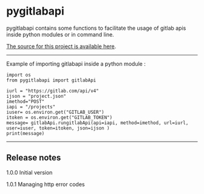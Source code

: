 # pygitlabapi

pygitlabapi contains some functions to facilitate the usage of gitlab apis inside python modules or in command line.

[The source for this project is available here][src].

---

Example of importing gitlabapi inside a python module :

    import os
    from pygitlabapi import gitlabApi

    iurl = "https://gitlab.com/api/v4"
    ijson = "project.json"
    imethod="POST"
    iapi = "/projects"
    iuser= os.environ.get("GITLAB_USER")
    itoken = os.environ.get("GITLAB_TOKEN")
    message= gitlabApi.rungitlabApi(api=iapi, method=imethod, url=iurl, user=iuser, token=itoken, json=ijson )
    print(message)

---

[packaging guide]: https://packaging.python.org
[distribution tutorial]: https://packaging.python.org/tutorials/packaging-projects/
[src]: https://github.com/stormalf/pygitlabapi
[rst]: http://docutils.sourceforge.net/rst.html
[md]: https://tools.ietf.org/html/rfc7764#section-3.5 "CommonMark variant"
[md use]: https://packaging.python.org/specifications/core-metadata/#description-content-type-optional

## Release notes 

1.0.0 Initial version

1.0.1 Managing http error codes